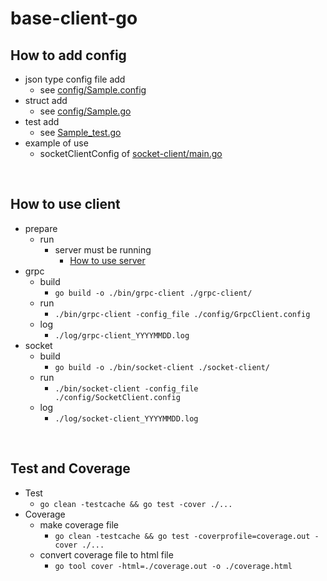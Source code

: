 # base-client-go

## How to add config
 - json type config file add
   - see [config/Sample.config](https://github.com/heaven-chp/base-client-go/blob/main/config/Sample.config)
 - struct add
   - see [config/Sample.go](https://github.com/heaven-chp/base-client-go/blob/main/config/Sample.go)
 - test add
   - see [Sample_test.go](https://github.com/heaven-chp/base-client-go/blob/main/config/Sample_test.go)
 - example of use
   - socketClientConfig of [socket-client/main.go](https://github.com/heaven-chp/base-client-go/blob/main/socket-client/main.go)

<br/>

## How to use client
 - prepare
   - run
     - server must be running
       - [How to use server](https://github.com/heaven-chp/base-server-go#how-to-use-server)
 - grpc
   - build
     - `go build -o ./bin/grpc-client ./grpc-client/`
   - run
     - `./bin/grpc-client -config_file ./config/GrpcClient.config`
   - log
     - `./log/grpc-client_YYYYMMDD.log`
 - socket
   - build
     - `go build -o ./bin/socket-client ./socket-client/`
   - run
     - `./bin/socket-client -config_file ./config/SocketClient.config`
   - log
     - `./log/socket-client_YYYYMMDD.log`

<br/>

## Test and Coverage
 - Test
   - `go clean -testcache && go test -cover ./...`
 - Coverage
   - make coverage file
     - `go clean -testcache && go test -coverprofile=coverage.out -cover ./...`
   - convert coverage file to html file
     - `go tool cover -html=./coverage.out -o ./coverage.html`
